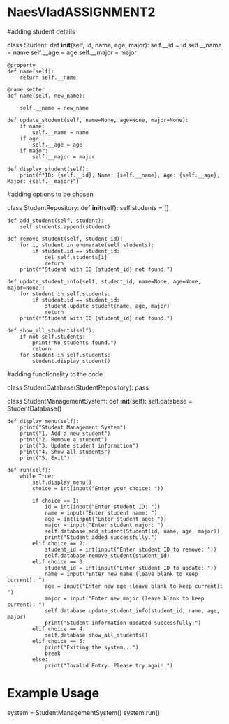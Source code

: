 # NaesVladASSIGNMENT2

#adding student details

class Student:
    def __init__(self, id, name, age, major):
        self.__id = id
        self.__name = name
        self.__age = age
        self.__major = major

    @property
    def name(self):
        return self.__name

    @name.setter
    def name(self, new_name):

        self.__name = new_name

    def update_student(self, name=None, age=None, major=None):
        if name:
            self.__name = name
        if age:
            self.__age = age
        if major:
            self.__major = major

    def display_student(self):
        print(f"ID: {self.__id}, Name: {self.__name}, Age: {self.__age}, Major: {self.__major}")

#adding options to be chosen

class StudentRepository:
    def __init__(self):
        self.students = []

    def add_student(self, student):
        self.students.append(student)

    def remove_student(self, student_id):
        for i, student in enumerate(self.students):
            if student.id == student_id:
                del self.students[i]
                return
        print(f"Student with ID {student_id} not found.")

    def update_student_info(self, student_id, name=None, age=None, major=None):
        for student in self.students:
            if student.id == student_id:
                student.update_student(name, age, major)
                return
        print(f"Student with ID {student_id} not found.")

    def show_all_students(self):
        if not self.students:
            print("No students found.")
            return
        for student in self.students:
            student.display_student()

#adding functionality to the code

class StudentDatabase(StudentRepository):
    pass  

class StudentManagementSystem:
    def __init__(self):
        self.database = StudentDatabase()

    def display_menu(self):
        print("Student Management System")
        print("1. Add a new student")
        print("2. Remove a student")
        print("3. Update student information")
        print("4. Show all students")
        print("5. Exit")

    def run(self):
        while True:
            self.display_menu()
            choice = int(input("Enter your choice: "))

            if choice == 1:
                id = int(input("Enter student ID: "))
                name = input("Enter student name: ")
                age = int(input("Enter student age: "))
                major = input("Enter student major: ")
                self.database.add_student(Student(id, name, age, major))
                print("Student added successfully.")
            elif choice == 2:
                student_id = int(input("Enter student ID to remove: "))
                self.database.remove_student(student_id)
            elif choice == 3:
                student_id = int(input("Enter student ID to update: "))
                name = input("Enter new name (leave blank to keep current): ")
                age = input("Enter new age (leave blank to keep current): ")
                major = input("Enter new major (leave blank to keep current): ")
                self.database.update_student_info(student_id, name, age, major)
                print("Student information updated successfully.")
            elif choice == 4:
                self.database.show_all_students()
            elif choice == 5:
                print("Exiting the system...")
                break
            else:
                print("Invalid Entry. Please try again.")

# Example Usage
system = StudentManagementSystem()
system.run()

